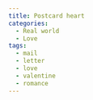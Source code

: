 ```yaml
---
title: Postcard heart
categories:
  - Real world
  - Love
tags:
  - mail
  - letter
  - love
  - valentine
  - romance
---
```

